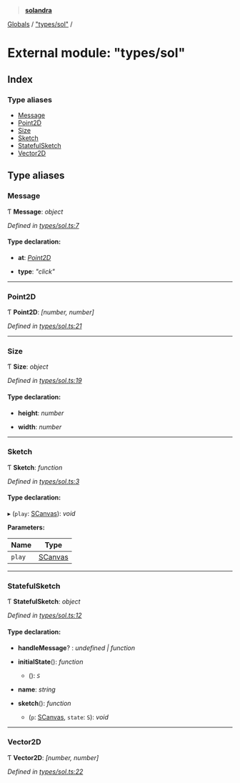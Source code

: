 > **[solandra](../README.md)**

[Globals](../README.md) / ["types/sol"](_types_sol_.md) /

# External module: "types/sol"

## Index

### Type aliases

* [Message](_types_sol_.md#message)
* [Point2D](_types_sol_.md#point2d)
* [Size](_types_sol_.md#size)
* [Sketch](_types_sol_.md#sketch)
* [StatefulSketch](_types_sol_.md#statefulsketch)
* [Vector2D](_types_sol_.md#vector2d)

## Type aliases

###  Message

Ƭ **Message**: *object*

*Defined in [types/sol.ts:7](https://github.com/jamesporter/solandra/blob/2971925/src/lib/types/sol.ts#L7)*

#### Type declaration:

* **at**: *[Point2D](_types_sol_.md#point2d)*

* **type**: *"click"*

___

###  Point2D

Ƭ **Point2D**: *[number, number]*

*Defined in [types/sol.ts:21](https://github.com/jamesporter/solandra/blob/2971925/src/lib/types/sol.ts#L21)*

___

###  Size

Ƭ **Size**: *object*

*Defined in [types/sol.ts:19](https://github.com/jamesporter/solandra/blob/2971925/src/lib/types/sol.ts#L19)*

#### Type declaration:

* **height**: *number*

* **width**: *number*

___

###  Sketch

Ƭ **Sketch**: *function*

*Defined in [types/sol.ts:3](https://github.com/jamesporter/solandra/blob/2971925/src/lib/types/sol.ts#L3)*

#### Type declaration:

▸ (`play`: [SCanvas](../classes/_scanvas_.scanvas.md)): *void*

**Parameters:**

Name | Type |
------ | ------ |
`play` | [SCanvas](../classes/_scanvas_.scanvas.md) |

___

###  StatefulSketch

Ƭ **StatefulSketch**: *object*

*Defined in [types/sol.ts:12](https://github.com/jamesporter/solandra/blob/2971925/src/lib/types/sol.ts#L12)*

#### Type declaration:

* **handleMessage**? : *undefined | function*

* **initialState**(): *function*

  * (): *`S`*

* **name**: *string*

* **sketch**(): *function*

  * (`p`: [SCanvas](../classes/_scanvas_.scanvas.md), `state`: `S`): *void*

___

###  Vector2D

Ƭ **Vector2D**: *[number, number]*

*Defined in [types/sol.ts:22](https://github.com/jamesporter/solandra/blob/2971925/src/lib/types/sol.ts#L22)*